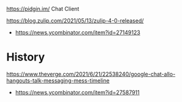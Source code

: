 https://pidgin.im/ Chat Client

https://blog.zulip.com/2021/05/13/zulip-4-0-released/
* https://news.ycombinator.com/item?id=27149123

# History
https://www.theverge.com/2021/6/21/22538240/google-chat-allo-hangouts-talk-messaging-mess-timeline
* https://news.ycombinator.com/item?id=27587911